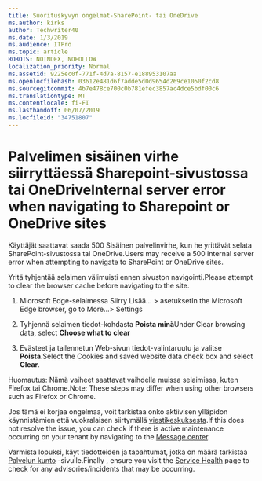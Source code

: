 ```yaml
---
title: Suorituskyvyn ongelmat-SharePoint- tai OneDrive
ms.author: kirks
author: Techwriter40
ms.date: 1/3/2019
ms.audience: ITPro
ms.topic: article
ROBOTS: NOINDEX, NOFOLLOW
localization_priority: Normal
ms.assetid: 9225ec0f-771f-4d7a-8157-e188953107aa
ms.openlocfilehash: 03612e481d6f7adde5d0d9654d269ce1050f2cd8
ms.sourcegitcommit: 4b7e478ce700c0b781efec3857ac4dce5bdf00c6
ms.translationtype: MT
ms.contentlocale: fi-FI
ms.lasthandoff: 06/07/2019
ms.locfileid: "34751807"
---
```

# <a name="internal-server-error-when-navigating-to-sharepoint-or-onedrive-sites"></a><span data-ttu-id="6f3e6-102">Palvelimen sisäinen virhe siirryttäessä Sharepoint-sivustossa tai OneDrive</span><span class="sxs-lookup"><span data-stu-id="6f3e6-102">Internal server error when navigating to Sharepoint or OneDrive sites</span></span>

<span data-ttu-id="6f3e6-103">Käyttäjät saattavat saada 500 Sisäinen palvelinvirhe, kun he yrittävät selata SharePoint-sivustossa tai OneDrive.</span><span class="sxs-lookup"><span data-stu-id="6f3e6-103">Users may receive a 500 internal server error when attempting to navigate to SharePoint or OneDrive sites.</span></span> 

<span data-ttu-id="6f3e6-104">Yritä tyhjentää selaimen välimuisti ennen sivuston navigointi.</span><span class="sxs-lookup"><span data-stu-id="6f3e6-104">Please attempt to clear the browser cache before navigating to the site.</span></span>


1. <span data-ttu-id="6f3e6-105">Microsoft Edge-selaimessa Siirry Lisää... > asetukset</span><span class="sxs-lookup"><span data-stu-id="6f3e6-105">In the Microsoft Edge browser, go to More...> Settings</span></span>

2. <span data-ttu-id="6f3e6-106">Tyhjennä selaimen tiedot-kohdasta **Poista minä**</span><span class="sxs-lookup"><span data-stu-id="6f3e6-106">Under Clear browsing data, select **Choose what to clear**</span></span>

3. <span data-ttu-id="6f3e6-107">Evästeet ja tallennetun Web-sivun tiedot-valintaruutu ja valitse **Poista**.</span><span class="sxs-lookup"><span data-stu-id="6f3e6-107">Select the Cookies and saved website data check box and select **Clear**.</span></span>

<span data-ttu-id="6f3e6-108">Huomautus: Nämä vaiheet saattavat vaihdella muissa selaimissa, kuten Firefox tai Chrome.</span><span class="sxs-lookup"><span data-stu-id="6f3e6-108">Note: These steps may differ when using other browsers such as Firefox or Chrome.</span></span>

<span data-ttu-id="6f3e6-109">Jos tämä ei korjaa ongelmaa, voit tarkistaa onko aktiivisen ylläpidon käynnistämien että vuokralaisen siirtymällä [viestikeskuksesta](https://portal.office.com/adminportal/home#/MessageCenter).</span><span class="sxs-lookup"><span data-stu-id="6f3e6-109">If this does not resolve the issue, you can check if there is active maintenance occurring on your tenant by navigating to the [Message center](https://portal.office.com/adminportal/home#/MessageCenter).</span></span>

<span data-ttu-id="6f3e6-110">Varmista lopuksi, käyt tiedotteiden ja tapahtumat, jotka on määrä tarkistaa [Palvelun kunto](https://portal.office.com/adminportal/home#/servicehealth) -sivulle.</span><span class="sxs-lookup"><span data-stu-id="6f3e6-110">Finally , ensure you visit the [Service Health](https://portal.office.com/adminportal/home#/servicehealth) page to check for any advisories/incidents that may be occurring.</span></span>

